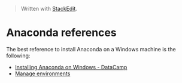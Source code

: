 


> Written with [StackEdit](https://stackedit.io/).
# Anaconda references

The best reference to install Anaconda on a Windows machine is the following:

- [Installing Anaconda on Windows - DataCamp](https://www.datacamp.com/community/tutorials/installing-anaconda-windows)
- [Manage environments](https://docs.conda.io/projects/conda/en/latest/user-guide/tasks/manage-environments.html)
<!--stackedit_data:
eyJoaXN0b3J5IjpbLTE5MTUzODczNzJdfQ==
-->